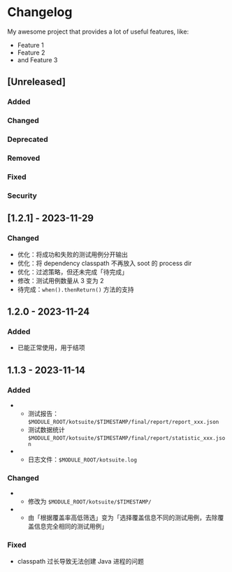 # Changelog
My awesome project that provides a lot of useful features, like:

- Feature 1
- Feature 2
- and Feature 3

## [Unreleased]

### Added

### Changed

### Deprecated

### Removed

### Fixed

### Security

## [1.2.1] - 2023-11-29

### Changed
- 优化：将成功和失败的测试用例分开输出
- 优化：将 dependency classpath 不再放入 soot 的 process dir
- 优化：过滤策略，但还未完成「待完成」
- 修改：测试用例数量从 3 变为 2
- 待完成：`when().thenReturn()` 方法的支持

## 1.2.0 - 2023-11-24

### Added
- 已能正常使用，用于结项

## 1.1.3 - 2023-11-14

### Added
- - 测试报告：`$MODULE_ROOT/kotsuite/$TIMESTAMP/final/report/report_xxx.json`
  - 测试数据统计`$MODULE_ROOT/kotsuite/$TIMESTAMP/final/report/statistic_xxx.json`
- - 日志文件：`$MODULE_ROOT/kotsuite.log`

### Changed
- - 修改为 `$MODULE_ROOT/kotsuite/$TIMESTAMP/`
- - 由「根据覆盖率高低筛选」变为「选择覆盖信息不同的测试用例，去除覆盖信息完全相同的测试用例」

### Fixed
- classpath 过长导致无法创建 Java 进程的问题
